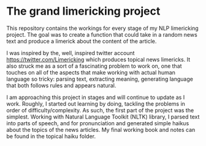 # The grand limericking project
This repository contains the workings for every stage of my NLP limericking project. The goal was to create a function that could take in a random news text and produce a limerick about the content of the article.

I was inspired by the, well, inspired twitter account https://twitter.com/Limericking which produces topical news limericks. It also struck me as a sort of a fascinating problem to work on, one that touches on all of the aspects that make working with actual human language so tricky: parsing text, extracting meaning, generating language that both follows rules and appears natural.

I am approaching this project in stages and will continue to update as I work. Roughly, I started out learning by doing, tackling the problems in order of difficulty/complexity. As such, the first part of the project was the simplest. Working with Natural Language Toolkit (NLTK) library, I parsed text into parts of speech, and for pronunciation and generated simple haikus about the topics of the news articles. My final working book and notes can be found in the topical haiku folder.
